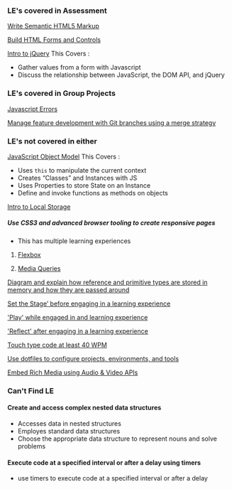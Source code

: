 ### LE's covered in Assessment

[Write Semantic HTML5 Markup](https://coursework.galvanize.com/redirects/learning_experiences/74)

[Build HTML Forms and Controls](https://coursework.galvanize.com/redirects/learning_experiences/58)

[Intro to jQuery](https://coursework.galvanize.com/redirects/learning_experiences/33)
This Covers :
 - Gather values from a form with Javascript
 - Discuss the relationship between JavaScript, the DOM API, and jQuery


### LE's covered in Group Projects

[Javascript Errors](https://coursework.galvanize.com/redirects/learning_experiences/161)

[Manage feature development with Git branches using a merge strategy](https://coursework.galvanize.com/redirects/learning_experiences/30)


### LE's not covered in either

[JavaScript Object Model](https://coursework.galvanize.com/redirects/learning_experiences/75)
This Covers :
 - Uses `this` to manipulate the current context
 - Creates “Classes” and Instances with JS
 - Uses Properties to store State on an Instance
 - Define and invoke functions as methods on objects

[Intro to Local Storage](https://coursework.galvanize.com/redirects/learning_experiences/40)

##### Use CSS3 and advanced browser tooling to create responsive pages

- This has multiple learning experiences

1. [Flexbox](https://coursework.galvanize.com/redirects/learning_experiences/112)

1. [Media Queries](https://coursework.galvanize.com/redirects/learning_experiences/113)

[Diagram and explain how reference and primitive types are stored in memory and how they are passed around](https://coursework.galvanize.com/redirects/learning_experiences/96)

[Set the Stage’ before engaging in a learning experience](https://coursework.galvanize.com/redirects/learning_experiences/66)

['Play' while engaged in and learning experience](https://coursework.galvanize.com/redirects/learning_experiences/66)

['Reflect' after engaging in a learning experience](https://coursework.galvanize.com/redirects/learning_experiences/66)

[Touch type code at least 40 WPM](https://coursework.galvanize.com/redirects/learning_experiences/93)

[Use dotfiles to configure projects, environments, and tools](https://coursework.galvanize.com/redirects/learning_experiences/57)

[Embed Rich Media using Audio & Video APIs](https://coursework.galvanize.com/redirects/learning_experiences/89)

[](https://coursework.galvanize.com/redirects/learning_experiences)

### Can't Find LE

#### Create and access complex nested data structures
 - Accesses data in nested structures
 - Employes standard data structures
 - Choose the appropriate data structure to represent nouns and solve problems

#### Execute code at a specified interval or after a delay using timers

- use timers to execute code at a specified interval or after a delay

